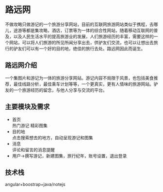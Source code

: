 # 路远网  
不做攻略只做游记的一个旅游分享网站，目前的互联网旅游网站类似于携程，去哪儿，途游等都是集攻略，酒店，订票等为一体的综合性网站，随着移动互联网的普及，以及人民生活水平的提高旅游业的发展，人们旅游经历的丰富，需要这样的一个网站，可以将人们旅游的所见所闻分享出去，供驴友们交流，也可以让想出去旅行的驴友们可以有一个好的目的地，绝佳的旅行去处。路远网因此而诞生。  
## 路远网介绍  
一个集图片和游记为一体的旅游分享网站。游记内容不局限于风景，也包括美食推荐，最佳线路分析，最佳乘车计划等等，一个更真实，更有人情味的旅游网站。驴友的一个旅游经历的留念，与他人分享与交流的平台。
## 主要模块及需求  
* 首页  
热门游记  精彩图集  
* 目的地  
点击搜索想去的地方，自动呈现游记和图集  
* 消息  
评论和留言的消息提醒  
* 用户->撰写游记，新建图集，旅行纪年，账号设置，退出登录  
## 技术栈  
angular+boostrap+java/notejs  
